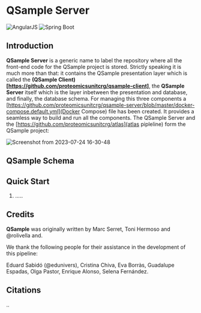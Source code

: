 # QSample Server

![AngularJS](https://img.shields.io/badge/AngularJS-E23237?style=for-the-badge&logo=angularjs&logoColor=white)
![Spring Boot](https://img.shields.io/badge/Spring_Boot-F2F4F9?style=for-the-badge&logo=spring-boot)

## Introduction

**QSample Server** is a generic name to label the repository where all the front-end code for the QSample project is stored. Strictly speaking it is much more than that: it contains the QSample presentation layer which is called the **(QSample Client)[https://github.com/proteomicsunitcrg/qsample-client]**, the **QSample Server** itself which is the layer inbetween the presentation and database, and finally, the database schema. For managing this three components a [https://github.com/proteomicsunitcrg/qsample-server/blob/master/docker-compose.default.yml](Docker Compose) file has been created. It provides a seamless way to build and run all the components. The QSample Server and the [https://github.com/proteomicsunitcrg/atlas](atlas pipleline) form the QSample project:  

![Screenshot from 2023-07-24 16-30-48](https://github.com/proteomicsunitcrg/qsample-server/assets/1679820/5e13185c-72b4-4f8e-9fda-93738a64c9ba)


## QSample Schema


## Quick Start

1. .....
   
## Credits

**QSample** was originally written by Marc Serret, Toni Hermoso and @rolivella and.

We thank the following people for their assistance in the development of this pipeline:

Eduard Sabidó (@edunivers), Cristina Chiva, Eva Borràs, Guadalupe Espadas, Olga Pastor, Enrique Alonso, Selena Fernández.

## Citations
..
